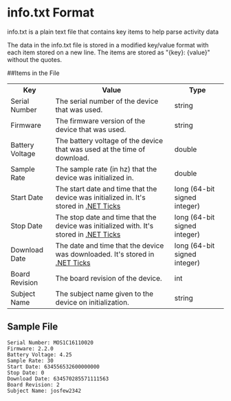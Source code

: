 # info.txt Format

info.txt is a plain text file that contains key items to help parse activity data

The data in the info.txt file is stored in a modified key/value format with each item stored on a new line. The items are stored as "{key}: {value}" without the quotes.

##Items in the File

<table>
  <tr>
    <th>Key</th>
    <th>Value</th>
	<th>Type</th>
  </tr>
  <tr>
    <td>Serial Number</td>
    <td>The serial number of the device that was used.</td>
	<td>string</td>
  </tr>
  <tr>
    <td>Firmware</td>
    <td>The firmware version of the device that was used.</td>
    <td>string</td>
  </tr>
  <tr>
    <td>Battery Voltage</td>
    <td>The battery voltage of the device that was used at the time of download.</td>
    <td>double</td>
  </tr>
  <tr>
    <td>Sample Rate</td>
    <td>The sample rate (in hz) that the device was initialized in.</td>
    <td>double</td>
  </tr>
  <tr>
    <td>Start Date</td>
    <td>The start date and time that the device was initialized in. It's stored in <a href=http://msdn.microsoft.com/en-us/library/system.datetime.ticks.aspx>.NET Ticks</a></td>
    <td>long (64-bit signed integer)</td>
  </tr>
  <tr>
    <td>Stop Date</td>
    <td>The stop date and time that the device was initialized with. It's stored in <a href=http://msdn.microsoft.com/en-us/library/system.datetime.ticks.aspx>.NET Ticks</a></td>
    <td>long (64-bit signed integer)</td>
  </tr>
  <tr>
    <td>Download Date</td>
    <td>The date and time that the device was downloaded. It's stored in <a href=http://msdn.microsoft.com/en-us/library/system.datetime.ticks.aspx>.NET Ticks</a></td>
    <td>long (64-bit signed integer)</td>
  </tr>
  <tr>
    <td>Board Revision</td>
    <td>The board revision of the device.</td>
    <td>int</td>
  </tr>
  <tr>
    <td>Subject Name</td>
    <td>The subject name given to the device on initialization.</td>
    <td>string</td>
  </tr>
</table>

## Sample File

    Serial Number: MOS1C16110020
    Firmware: 2.2.0
    Battery Voltage: 4.25
    Sample Rate: 30
    Start Date: 634556532600000000
    Stop Date: 0
    Download Date: 634570285571111563
    Board Revision: 2
    Subject Name: josfew2342
